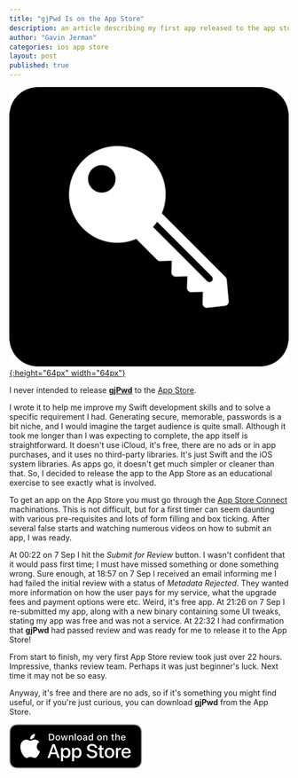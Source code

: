 ```yaml
---
title: "gjPwd Is on the App Store"
description: an article describing my first app released to the app store
author: "Gavin Jerman"
categories: ios app store
layout: post
published: true
---
```


[![gjPwd](/images/gjPwd/gjPwd-icon.png){:height="64px" width="64px"}](/gjPwd)

I never intended to release [**gjPwd**](/gjPwd) to the [App Store](https://apps.apple.com/gb/app/gjpwd/id1532589670#?platform=iphone).


I wrote it to help me improve my Swift development skills and to solve a specific requirement I had. Generating secure, memorable, passwords is a bit niche, and I would imagine the target audience is quite small. Although it took me longer than I was expecting to complete, the app itself is straightforward. It doesn't use iCloud, it's free, there are no ads or in app purchases, and it uses no third-party libraries. It's just Swift and the iOS system libraries. As apps go, it doesn't get much simpler or cleaner than that. So, I decided to release the app to the App Store as an educational exercise to see exactly what is involved.

To get an app on the App Store you must go through the [App Store Connect](https://appstoreconnect.apple.com/) machinations. This is not difficult, but for a first timer can seem daunting with various pre-requisites and lots of form filling and box ticking. After several false starts and watching numerous videos on how to submit an app, I was ready.

At 00:22 on 7 Sep I hit the _Submit for Review_ button. I wasn't confident that it would pass first time; I must have missed something or done something wrong. Sure enough, at 18:57 on 7 Sep I received an email informing me I had failed the initial review with a status of _Metadata Rejected_. They wanted more information on how the user pays for my service, what the upgrade fees and payment options were etc. Weird, it's free app. At 21:26 on 7 Sep I re-submitted my app, along with a new binary containing some UI tweaks, stating my app was free and was not a service. At 22:32 I had confirmation that **gjPwd** had passed review and was ready for me to release it to the App Store!

From start to finish, my very first App Store review took just over 22 hours. Impressive, thanks review team. Perhaps it was just beginner's luck. Next time it may not be so easy.

Anyway, it's free and there are no ads, so if it's something you might find useful, or if you're just curious, you can download **gjPwd** from the App Store.

[![download](/images/Download_on_the_App_Store_Badge_US-UK_RGB_blk_092917.svg)](https://apps.apple.com/gb/app/gjpwd/id1532589670#?platform=iphone)
